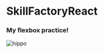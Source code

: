 <h1> SkillFactoryReact </h1>

<h3> My flexbox practice! </h3>

 ![hippo](https://media0.giphy.com/media/52Fzb15SPPaE67hwnD/giphy.gif?cid=ecf05e47s1ek2v660577j3c7itys12dpfxcox4fdzppwiocs&rid=giphy.gif&ct=g)
